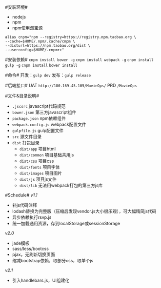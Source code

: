 #安装环境#
- nodejs
- npm
- npm使用淘宝源
```
alias cnpm="npm --registry=https://registry.npm.taobao.org \
--cache=$HOME/.npm/.cache/cnpm \
--disturl=https://npm.taobao.org/dist \
--userconfig=$HOME/.cnpmrc"
```

#安装依赖#
`cnpm install bower -g`
`cnpm install webpack -g`
`cnpm install gulp -g`
`cnpm install`
`bower install`

#命令#
开发：`gulp dev`
发布：`gulp release`

#后端接口#
UAT `http://180.169.45.105/MovieOps/`
PRD `/MovieOps`

#文件&目录说明#
- `.jscsrc` javascript代码规范
- `bower.json` 第三方javascript组件
- `package.json` npm依赖组件
- `webpack.config.js` webpack配置文件
- `gulpfile.js` gulp配置文件
- `src` 源文件目录
- `dist` 打包目录
    - `dist/app` 项目html
    - `dist/common` 项目基础共用js
    - `dist/css` 项目css
    - `dist/fonts` 项目字体
    - `dist/images` 项目图片
    - `dist/js` 项目js文件
    - `dist/lib` 无法用webpack打包的第三方js库

#Schedule#
_v1.1_
- 补js代码注释
- lodash替换为完整版（压缩后发现vendor.js大小很乐观），可大幅精简js代码
- 异步依赖执行rsvp.js
- 统一加载通用资源，存到localStorage或sessionStorage

_v2.0_
- jade模板
- sass/less/bootcss
- pjax，无刷新切换页面
- 缩减bootstrap依赖，取部分css，取单个js

_v2.1_
- 引入handlebars.js，UI组建化